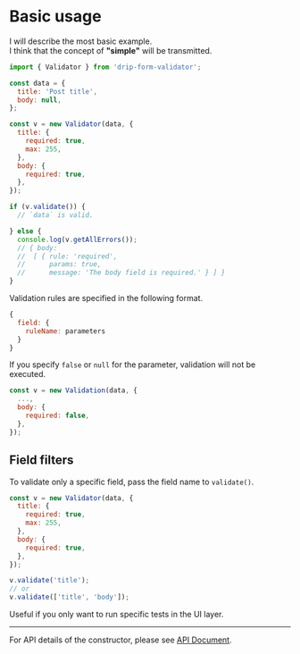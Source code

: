 # Basic usage

I will describe the most basic example.  
I think that the concept of **"simple"** will be transmitted.

```javascript
import { Validator } from 'drip-form-validator';

const data = {
  title: 'Post title',
  body: null,
};

const v = new Validator(data, {
  title: {
    required: true,
    max: 255,
  },
  body: {
    required: true,
  },
});

if (v.validate()) {
  // `data` is valid.

} else {
  console.log(v.getAllErrors());
  // { body:
  //  [ { rule: 'required',
  //      params: true,
  //      message: 'The body field is required.' } ] }
}
```

Validation rules are specified in the following format.

```javascript
{
  field: {
    ruleName: parameters
  }
}
```

If you specify `false` or `null` for the parameter, validation will not be executed.

```javascript
const v = new Validation(data, {
  ...,
  body: {
    required: false,
  },
});
```


## Field filters

To validate only a specific field, pass the field name to `validate()`.

```javascript
const v = new Validator(data, {
  title: {
    required: true,
    max: 255,
  },
  body: {
    required: true,
  },
});

v.validate('title');
// or
v.validate(['title', 'body']);
```

Useful if you only want to run specific tests in the UI layer.


---

For API details of the constructor, please see [API Document](https://tsuyoshiwada.github.io/drip-form-validator/api/classes/_validator_.validator.html#constructor).

